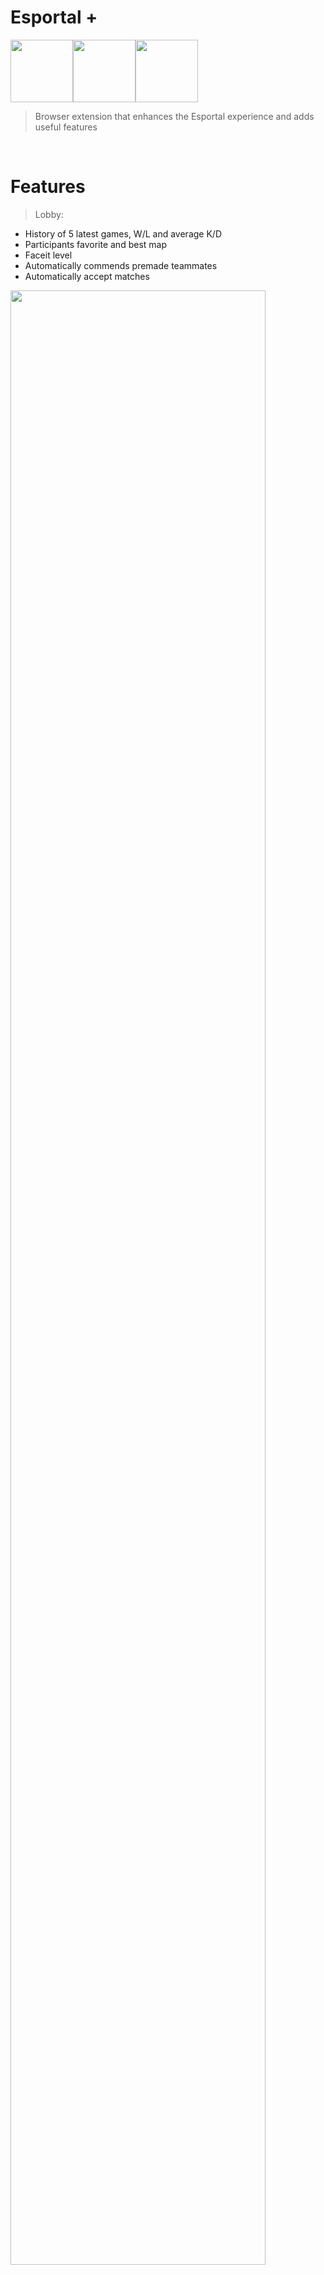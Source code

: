 # Esportal + <br/>
<img width="100px" src="https://img.shields.io/badge/JavaScript-323330?style=for-the-badge&logo=javascript&logoColor=F7DF1E" /><img width="100px" src="https://img.shields.io/badge/HTML5-E34F26?style=for-the-badge&logo=html5&logoColor=white" /><img width="100px" src="https://img.shields.io/badge/CSS3-1572B6?style=for-the-badge&logo=css3&logoColor=white" />


> Browser extension that enhances the Esportal experience and adds useful features

</br>

# Features
> Lobby:
* History of 5 latest games, W/L and average K/D
* Participants favorite and best map
* Faceit level
* Automatically commends premade teammates
* Automatically accept matches

<img src="https://i.imgur.com/rrTBnux.png" width="90%"></br></br></br>

> Profile:
* Faceit level
* Stats for 5 latest games, K/D ratio, Winrate, Headshot % and drop ratio
* Map score and K/D ratio for match history
* Calculate new player average K/D if reset

<img src="https://i.imgur.com/MmIGtWa.png" width="44%" align="left">
<img src="https://i.imgur.com/mZTvzpx.png" width="44%" align="left">

</br></br></br></br></br></br></br></br></br></br></br></br></br></br></br>
> Toggle Elements On/Off
* Hide suggested friends
* Hide livestreams
* Customize profile pages

<img src="https://i.imgur.com/g9lMlAp.png" width="44%">

</br></br></br></br>
# How to install
1. Download zip file (Code -> Download ZIP)
2. Extract zip file anywhere on your computer
3. Go to <a href="chrome://extensions">chrome://extensions</a> in chrome
4. Enable programming mode in the right top corner
5. Press "Load unpacked" and select the extracted folder
6. Ensure that the extension is enabled
6. Refresh the esportal page
